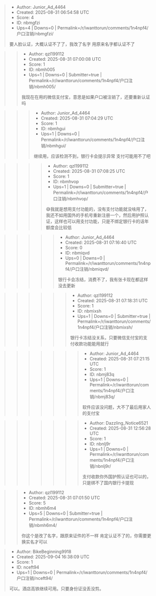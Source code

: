 > - Author: Junior_Ad_4464
> - Created: 2025-08-31 06:54:58 UTC
> - Score: 4
> - ID: nbmgfzi
> - Ups=4 | Downs=0 | Permalink=/r/iwanttorun/comments/1n4npf4/户口注销/nbmgfzi/
>
> 要人脸认证，大概认证不了了，我改了名字 用原来名字都认证不了

>> - Author: qzl199112
>> - Created: 2025-08-31 07:00:08 UTC
>> - Score: 1
>> - ID: nbmh005
>> - Ups=1 | Downs=0 | Submitter=true | Permalink=/r/iwanttorun/comments/1n4npf4/户口注销/nbmh005/
>>
>> 我现在在用的微信支付宝，意思是如果户口被注销了，还要重新认证吗

>>> - Author: Junior_Ad_4464
>>> - Created: 2025-08-31 07:04:29 UTC
>>> - Score: 1
>>> - ID: nbmhgui
>>> - Ups=1 | Downs=0 | Permalink=/r/iwanttorun/comments/1n4npf4/户口注销/nbmhgui/
>>>
>>> 继续用，应该检测不到，银行卡会提示异常 支付可能用不了吧

>>>> - Author: qzl199112
>>>> - Created: 2025-08-31 07:08:25 UTC
>>>> - Score: 1
>>>> - ID: nbmhvop
>>>> - Ups=1 | Downs=0 | Submitter=true | Permalink=/r/iwanttorun/comments/1n4npf4/户口注销/nbmhvop/
>>>>
>>>> 😅我就是想用支付功能的，没有支付功能就没啥用了，我还不如用国外的手机号重新注册一个，然后用护照认证，这样也可以用支付功能，只是不绑定银行卡的话年额度会比较低

>>>>> - Author: Junior_Ad_4464
>>>>> - Created: 2025-08-31 07:16:40 UTC
>>>>> - Score: 0
>>>>> - ID: nbmiqvd
>>>>> - Ups=0 | Downs=0 | Permalink=/r/iwanttorun/comments/1n4npf4/户口注销/nbmiqvd/
>>>>>
>>>>>  银行卡会冻结，消费不了，我有张卡现在都这样 没去更新

>>>>>> - Author: qzl199112
>>>>>> - Created: 2025-08-31 07:18:31 UTC
>>>>>> - Score: 1
>>>>>> - ID: nbmixsh
>>>>>> - Ups=1 | Downs=0 | Submitter=true | Permalink=/r/iwanttorun/comments/1n4npf4/户口注销/nbmixsh/
>>>>>>
>>>>>> 银行卡冻结没关系，只要微信支付宝的支付收款功能能用就行

>>>>>>> - Author: Junior_Ad_4464
>>>>>>> - Created: 2025-08-31 07:21:15 UTC
>>>>>>> - Score: 1
>>>>>>> - ID: nbmj83q
>>>>>>> - Ups=1 | Downs=0 | Permalink=/r/iwanttorun/comments/1n4npf4/户口注销/nbmj83q/
>>>>>>>
>>>>>>> 软件应该没问题，大不了最后用家人的支付宝

>>>>>>> - Author: Dazzling_Notice6521
>>>>>>> - Created: 2025-08-31 12:56:28 UTC
>>>>>>> - Score: 1
>>>>>>> - ID: nbnlj9r
>>>>>>> - Ups=1 | Downs=0 | Permalink=/r/iwanttorun/comments/1n4npf4/户口注销/nbnlj9r/
>>>>>>>
>>>>>>> 支付收款你外国护照认证也可以的，只是绑不了国内银行卡提现

>> - Author: qzl199112
>> - Created: 2025-08-31 07:01:50 UTC
>> - Score: 5
>> - ID: nbmh6m4
>> - Ups=5 | Downs=0 | Submitter=true | Permalink=/r/iwanttorun/comments/1n4npf4/户口注销/nbmh6m4/
>>
>> 你这个是改了名字，跟原来证件的不一样 肯定认证不了的，你需要更换实名才可以

> - Author: BikeBeginning9918
> - Created: 2025-09-04 16:38:09 UTC
> - Score: 1
> - ID: nceft94
> - Ups=1 | Downs=0 | Permalink=/r/iwanttorun/comments/1n4npf4/户口注销/nceft94/
>
> 可以。酒店高铁继续可用。只要身份证没丢没剪。
